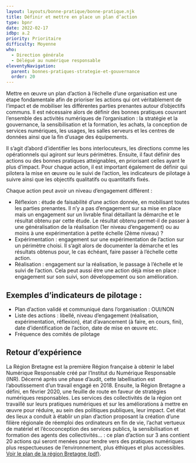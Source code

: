 ```yaml
---
layout: layouts/bonne-pratique/bonne-pratique.njk
title: Définir et mettre en place un plan d’action 
type: bpnr
date: 2022-02-17
idbp: a.2
priority: Prioritaire
difficulty: Moyenne
who:
  - Direction générale
  - Délégué au numérique responsable 
eleventyNavigation:
  parent: bonnes-pratiques-strategie-et-gouvernance
  order: 20
---
```


Mettre en œuvre un plan d’action à l’échelle d’une organisation est une étape fondamentale afin de prioriser les actions qui ont véritablement de l’impact et de mobiliser les différentes parties prenantes autour d’objectifs communs. Il est nécessaire alors de définir des bonnes pratiques couvrant l’ensemble des activités numériques de l’organisation : la stratégie et la gouvernance, la sensibilisation et la formation, les achats, la conception de services numériques, les usages, les salles serveurs et les centres de données ainsi que la fin d’usage des équipements.

Il s’agit d’abord d’identifier les bons interlocuteurs, les directions comme les opérationnels qui agiront sur leurs périmètres. Ensuite, il faut définir des actions ou des bonnes pratiques atteignables, en priorisant celles ayant le plus d’impact. Pour chaque action, il est important également de définir qui pilotera la mise en œuvre ou le suivi de l’action, les indicateurs de pilotage à suivre ainsi que les objectifs qualitatifs ou quantitatifs fixés.

Chaque action peut avoir un niveau d’engagement différent :

* Réflexion : étude de faisabilité d’une action donnée, en mobilisant toutes les parties prenantes. Il n’y a pas d’engagement sur sa mise en place mais un engagement sur un livrable final détaillant la démarche et le résultat obtenu par cette étude. Le résultat obtenu permet-il de passer à une généralisation de la réalisation (1er niveau d’engagement) ou au moins à une expérimentation à petite échelle (2ème niveau) ?
* Expérimentation : engagement sur une expérimentation de l’action sur un périmètre choisi. Il s’agit alors de documenter la démarche et les résultats obtenus pour, le cas échéant, faire passer à l’échelle cette action.
* Réalisation : engagement sur la réalisation, le passage à l’échelle et le suivi de l’action. Cela peut aussi être une action déjà mise en place : engagement sur son suivi, son développement ou son amélioration.

## Exemples d’indicateurs de pilotage : 

-	Plan d’action validé et communiqué dans l’organisation : OUI/NON
-	Liste des actions : libellé, niveau d’engagement (réalisation, expérimentation, réflexion), état d’avancement (à faire, en cours, fini), date d’identification de l’action, date de mise en œuvre etc.
-	Fréquence des comités de pilotage


## Retour d’expérience

La Région Bretagne est la première Région française à obtenir le label Numérique Responsable créé par l’Institut du Numérique Responsable (INR). Décerné après une phase d’audit, cette labellisation est l’aboutissement d’un travail engagé en 2018. Ensuite, la Région Bretagne a défini, en février 2020, une feuille de route en faveur de stratégies numériques responsables. Les services des collectivités de la région ont travaillé sur leurs pratiques numériques et sur les améliorations à mettre en œuvre pour réduire, au sein des politiques publiques, leur impact. Cet état des lieux a conduit à établir un plan d’action proposant la création d’une filière régionale de réemploi des ordinateurs en fin de vie, l’achat vertueux de matériel et l’écoconception des services publics, la sensibilisation et formation des agents des collectivités… : ce plan d’action sur 3 ans contient 20 actions qui seront menées pour tendre vers des pratiques numériques plus respectueuses de l’environnement, plus éthiques et plus accessibles. [Voir le plan de la région Bretagne (pdf)](https://www.bretagne.bzh/app/uploads/PlanActions_label_Numerique_responsable_-avril_2021.pdf).
